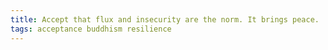 ```yaml
---
title: Accept that flux and insecurity are the norm. It brings peace.
tags: acceptance buddhism resilience
---
```

